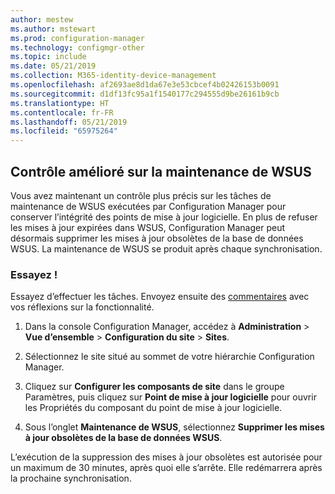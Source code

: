 ```yaml
---
author: mestew
ms.author: mstewart
ms.prod: configuration-manager
ms.technology: configmgr-other
ms.topic: include
ms.date: 05/21/2019
ms.collection: M365-identity-device-management
ms.openlocfilehash: af2693ae8d1da67e3e53cbcef4b02426153b0091
ms.sourcegitcommit: d1df13fc95a1f1540177c294555d9be26161b9cb
ms.translationtype: HT
ms.contentlocale: fr-FR
ms.lasthandoff: 05/21/2019
ms.locfileid: "65975264"
---
```

## <a name="improved-control-over-wsus-maintenance"></a>Contrôle amélioré sur la maintenance de WSUS
<!--41101009-->

Vous avez maintenant un contrôle plus précis sur les tâches de maintenance de WSUS exécutées par Configuration Manager pour conserver l’intégrité des points de mise à jour logicielle. En plus de refuser les mises à jour expirées dans WSUS, Configuration Manager peut désormais supprimer les mises à jour obsolètes de la base de données WSUS. La maintenance de WSUS se produit après chaque synchronisation.


### <a name="try-it-out"></a>Essayez !

Essayez d’effectuer les tâches. Envoyez ensuite des [commentaires](/sccm/core/understand/find-help#product-feedback) avec vos réflexions sur la fonctionnalité.

1. Dans la console Configuration Manager, accédez à **Administration** > **Vue d’ensemble** > **Configuration du site** > **Sites**.

2. Sélectionnez le site situé au sommet de votre hiérarchie Configuration Manager.

3. Cliquez sur **Configurer les composants de site** dans le groupe Paramètres, puis cliquez sur **Point de mise à jour logicielle** pour ouvrir les Propriétés du composant du point de mise à jour logicielle.

4. Sous l’onglet **Maintenance de WSUS**, sélectionnez **Supprimer les mises à jour obsolètes de la base de données WSUS**.

L’exécution de la suppression des mises à jour obsolètes est autorisée pour un maximum de 30 minutes, après quoi elle s’arrête. Elle redémarrera après la prochaine synchronisation.  
